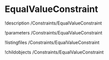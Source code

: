 <!-- MOOSE Documentation Stub: Remove this when content is added. -->

# EqualValueConstraint
!description /Constraints/EqualValueConstraint

!parameters /Constraints/EqualValueConstraint

!listingfiles /Constraints/EqualValueConstraint

!childobjects /Constraints/EqualValueConstraint
